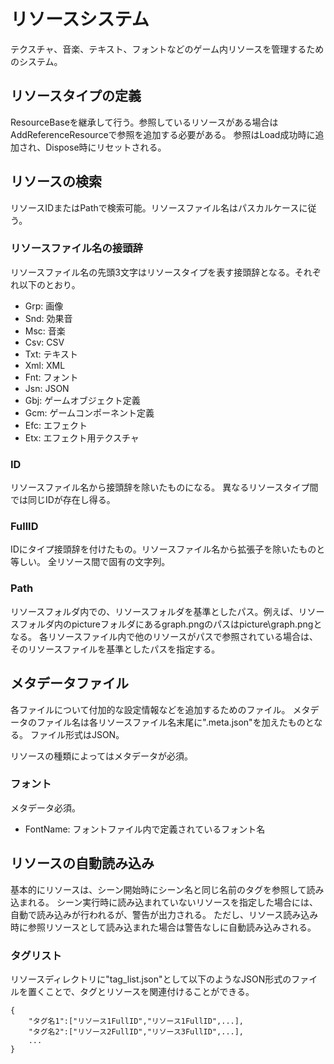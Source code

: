 # リソースシステム

テクスチャ、音楽、テキスト、フォントなどのゲーム内リソースを管理するためのシステム。

## リソースタイプの定義

ResourceBaseを継承して行う。参照しているリソースがある場合はAddReferenceResourceで参照を追加する必要がある。
参照はLoad成功時に追加され、Dispose時にリセットされる。

## リソースの検索

リソースIDまたはPathで検索可能。リソースファイル名はパスカルケースに従う。

### リソースファイル名の接頭辞

リソースファイル名の先頭3文字はリソースタイプを表す接頭辞となる。それぞれ以下のとおり。

- Grp: 画像
- Snd: 効果音
- Msc: 音楽
- Csv: CSV
- Txt: テキスト
- Xml: XML
- Fnt: フォント
- Jsn: JSON
- Gbj: ゲームオブジェクト定義
- Gcm: ゲームコンポーネント定義
- Efc: エフェクト
- Etx: エフェクト用テクスチャ

### ID

リソースファイル名から接頭辞を除いたものになる。
異なるリソースタイプ間では同じIDが存在し得る。

### FullID

IDにタイプ接頭辞を付けたもの。リソースファイル名から拡張子を除いたものと等しい。
全リソース間で固有の文字列。

### Path

リソースフォルダ内での、リソースフォルダを基準としたパス。例えば、リソースフォルダ内のpictureフォルダにあるgraph.pngのパスはpicture\graph.pngとなる。
各リソースファイル内で他のリソースがパスで参照されている場合は、そのリソースファイルを基準としたパスを指定する。

## メタデータファイル

各ファイルについて付加的な設定情報などを追加するためのファイル。
メタデータのファイル名は各リソースファイル名末尾に".meta.json"を加えたものとなる。
ファイル形式はJSON。

リソースの種類によってはメタデータが必須。

### フォント

メタデータ必須。

- FontName: フォントファイル内で定義されているフォント名

## リソースの自動読み込み

基本的にリソースは、シーン開始時にシーン名と同じ名前のタグを参照して読み込まれる。
シーン実行時に読み込まれていないリソースを指定した場合には、自動で読み込みが行われるが、警告が出力される。
ただし、リソース読み込み時に参照リソースとして読み込まれた場合は警告なしに自動読み込みされる。

### タグリスト

リソースディレクトリに"tag_list.json"として以下のようなJSON形式のファイルを置くことで、タグとリソースを関連付けることができる。

```:json
{
    "タグ名1":["リソース1FullID","リソース1FullID",...],
    "タグ名2":["リソース2FullID","リソース3FullID",...],
    ...
}
```
